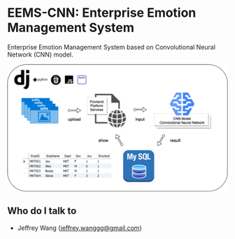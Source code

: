 # EEMS-CNN: Enterprise Emotion Management System
Enterprise Emotion Management System based on Convolutional Neural Network (CNN) model.

![EEMS.png](EEMS.png)
## Who do I talk to <a name = "author"></a>
- Jeffrey Wang (jeffrey.wanggg@gmail.com)